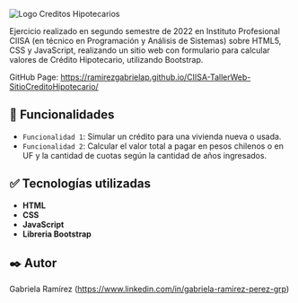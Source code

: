 
![Logo Creditos Hipotecarios](https://github.com/ramirezgabrielap/CIISA-TallerWeb-SitioCreditoHipotecario/assets/100728813/c63caac4-d6ab-4015-87f2-ce107d48ce9c)


Ejercicio realizado en segundo semestre de 2022 en Instituto Profesional CIISA (en técnico en Programación y Análisis de Sistemas) sobre HTML5, CSS y JavaScript, 
realizando un sitio web con formulario para calcular valores de Crédito Hipotecario, utilizando Bootstrap.

GitHub Page: https://ramirezgabrielap.github.io/CIISA-TallerWeb-SitioCreditoHipotecario/


## :hammer: Funcionalidades

- `Funcionalidad 1`: Simular un crédito para una vivienda nueva o usada.
- `Funcionalidad 2`: Calcular el valor total a pagar en pesos chilenos o en UF y la cantidad de cuotas según la cantidad de años ingresados.


## :white_check_mark: Tecnologías utilizadas

* **HTML** 
* **CSS**
* **JavaScript**
* **Libreria Bootstrap** 


## ✒️ Autor
Gabriela Ramírez
(https://www.linkedin.com/in/gabriela-ramirez-perez-grp)
